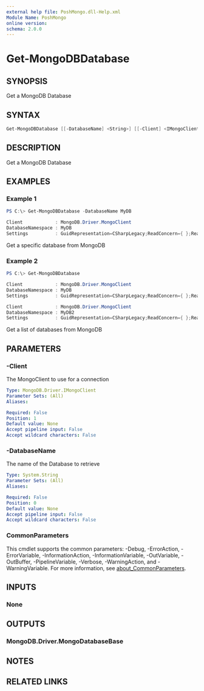 ```yaml
---
external help file: PoshMongo.dll-Help.xml
Module Name: PoshMongo
online version:
schema: 2.0.0
---
```


# Get-MongoDBDatabase

## SYNOPSIS

Get a MongoDB Database

## SYNTAX

```powershell
Get-MongoDBDatabase [[-DatabaseName] <String>] [[-Client] <IMongoClient>] [<CommonParameters>]
```

## DESCRIPTION

Get a MongoDB Database

## EXAMPLES

### Example 1

```powershell
PS C:\> Get-MongoDBDatabase -DatabaseName MyDB

Client            : MongoDB.Driver.MongoClient
DatabaseNamespace : MyDB
Settings          : GuidRepresentation=CSharpLegacy;ReadConcern={ };ReadEncoding=null;ReadPreference={ Mode : Primary };WriteConcern={ };WriteEncoding=null
```

Get a specific database from MongoDB

### Example 2

```powershell
PS C:\> Get-MongoDBDatabase

Client            : MongoDB.Driver.MongoClient
DatabaseNamespace : MyDB
Settings          : GuidRepresentation=CSharpLegacy;ReadConcern={ };ReadEncoding=null;ReadPreference={ Mode : Primary };WriteConcern={ };WriteEncoding=null

Client            : MongoDB.Driver.MongoClient
DatabaseNamespace : MyDB2
Settings          : GuidRepresentation=CSharpLegacy;ReadConcern={ };ReadEncoding=null;ReadPreference={ Mode : Primary };WriteConcern={ };WriteEncoding=null
```

Get a list of databases from MongoDB

## PARAMETERS

### -Client

The MongoClient to use for a connection

```yaml
Type: MongoDB.Driver.IMongoClient
Parameter Sets: (All)
Aliases:

Required: False
Position: 1
Default value: None
Accept pipeline input: False
Accept wildcard characters: False
```

### -DatabaseName

The name of the Database to retrieve

```yaml
Type: System.String
Parameter Sets: (All)
Aliases:

Required: False
Position: 0
Default value: None
Accept pipeline input: False
Accept wildcard characters: False
```

### CommonParameters

This cmdlet supports the common parameters: -Debug, -ErrorAction, -ErrorVariable, -InformationAction, -InformationVariable, -OutVariable, -OutBuffer, -PipelineVariable, -Verbose, -WarningAction, and -WarningVariable. For more information, see [about_CommonParameters](http://go.microsoft.com/fwlink/?LinkID=113216).

## INPUTS

### None

## OUTPUTS

### MongoDB.Driver.MongoDatabaseBase

## NOTES

## RELATED LINKS
